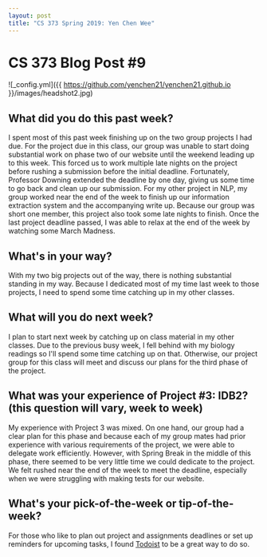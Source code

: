 ```yaml
---
layout: post
title: "CS 373 Spring 2019: Yen Chen Wee"
---
```

# CS 373 Blog Post #9


![_config.yml]({{ https://github.com/yenchen21/yenchen21.github.io }}/images/headshot2.jpg)

## What did you do this past week?
  I spent most of this past week finishing up on the two group projects I had due. For the project due in this class, our group was unable to start doing substantial work on phase two of our website until the weekend leading up to this week. This forced us to work multiple late nights on the project before rushing a submission before the initial deadline. Fortunately, Professor Downing extended the deadline by one day, giving us some time to go back and clean up our submission. For my other project in NLP, my group worked near the end of the week to finish up our information extraction system and the accompanying write up. Because our group was short one member, this project also took some late nights to finish. Once the last project deadline passed, I was able to relax at the end of the week by watching some March Madness.
## What's in your way?
With my two big projects out of the way, there is nothing substantial standing in my way. Because I dedicated most of my time last week to those projects, I need to spend some time catching up in my other classes.
## What will you do next week?
I plan to start next week by catching up on class material in my other classes. Due to the previous busy week, I fell behind with my biology readings so I'll spend some time catching up on that. Otherwise, our project group for this class will meet and discuss our plans for the third phase of the project.
## What was your experience of Project #3: IDB2? (this question will vary, week to week)
My experience with Project 3 was mixed. On one hand, our group had a clear plan for this phase and because each of my group mates had prior experience with various requirements of the project, we were able to delegate work efficiently. However, with Spring Break in the middle of this phase, there seemed to be very little time we could dedicate to the project. We felt rushed near the end of the week to meet the deadline, especially when we were struggling with making tests for our website.
## What's your pick-of-the-week or tip-of-the-week?
For those who like to plan out project and assignments deadlines or set up reminders for upcoming tasks, I found [Todoist](https://en.todoist.com) to be a great way to do so.
